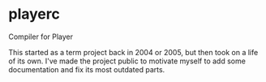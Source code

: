 # playerc
Compiler for Player

This started as a term project back in 2004 or 2005, but then took on a life of its own. I've made the project public to motivate myself to add some documentation and fix its most outdated parts.
